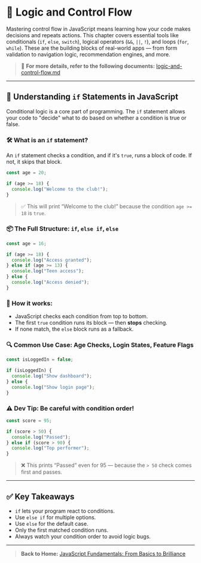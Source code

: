 # 🔁 Logic and Control Flow

Mastering control flow in JavaScript means learning how your code makes decisions and repeats actions. This chapter covers essential tools like conditionals (`if`, `else`, `switch`), logical operators (`&&`, `||`, `!`), and loops (`for`, `while`). These are the building blocks of real-world apps — from form validation to navigation logic, recommendation engines, and more.

> 📄 **For more details, refer to the following documents:** [logic-and-control-flow.md](./logic-and-control-flow.md)

---

## 🧠 Understanding `if` Statements in JavaScript

Conditional logic is a core part of programming. The `if` statement allows your code to "decide" what to do based on whether a condition is true or false.

### 🛠️ What is an `if` statement?

An `if` statement checks a condition, and if it's `true`, runs a block of code. If not, it skips that block.

```js
const age = 20;

if (age >= 18) {
  console.log("Welcome to the club!");
}
```

> ✅ This will print “Welcome to the club!” because the condition `age >= 18` is `true`.

### 📦 The Full Structure: `if`, `else if`, `else`

```js
const age = 16;

if (age >= 18) {
  console.log("Access granted");
} else if (age >= 13) {
  console.log("Teen access");
} else {
  console.log("Access denied");
}
```

### 🧩 How it works:

- JavaScript checks each condition from top to bottom.
- The first `true` condition runs its block — then **stops** checking.
- If none match, the `else` block runs as a fallback.

### 🔍 Common Use Case: Age Checks, Login States, Feature Flags

```js
const isLoggedIn = false;

if (isLoggedIn) {
  console.log("Show dashboard");
} else {
  console.log("Show login page");
}
```

### ⚠️ Dev Tip: Be careful with condition order!

```js
const score = 95;

if (score > 50) {
  console.log("Passed");
} else if (score > 90) {
  console.log("Top performer");
}
```

> ❌ This prints “Passed” even for 95 — because the `> 50` check comes first and passes.

---

## ✅ Key Takeaways

- `if` lets your program react to conditions.
- Use `else if` for multiple options.
- Use `else` for the default case.
- Only the first matched condition runs.
- Always watch your condition order to avoid logic bugs.

---

> **Back to Home:** [JavaScript Fundamentals: From Basics to Brilliance](../index.md)
